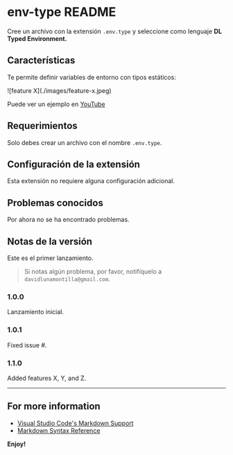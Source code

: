 # env-type README

Cree un archivo con la extensión `.env.type` y seleccione como lenguaje **DL Typed Environment.**

## Características

Te permite definir variables de entorno con tipos estáticos:

\!\[feature X\]\(./images/feature-x.jpeg\)

Puede ver un ejemplo en [YouTube](https://www.youtube.com/watch?v=GE7avMluubM "Ver ejemplo de código")

## Requerimientos

Solo debes crear un archivo con el nombre `.env.type`.

## Configuración de la extensión

Esta extensión no requiere alguna configuración adicional.

## Problemas conocidos

Por ahora no se ha encontrado problemas.

## Notas de la versión

Este es el primer lanzamiento.

> Si notas algún problema, por favor, notifíquelo a `davidlunamontilla@gmail.com`.

### 1.0.0

Lanzamiento inicial.

### 1.0.1

Fixed issue #.

### 1.1.0

Added features X, Y, and Z.

---

## For more information

* [Visual Studio Code's Markdown Support](http://code.visualstudio.com/docs/languages/markdown)
* [Markdown Syntax Reference](https://help.github.com/articles/markdown-basics/)

**Enjoy!**
